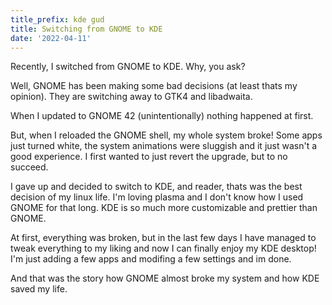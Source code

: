 ```yaml
---
title_prefix: kde gud
title: Switching from GNOME to KDE
date: '2022-04-11'
---
```


Recently, I switched from GNOME to KDE. Why, you ask?

Well, GNOME has been making some bad decisions (at least thats my opinion). They are switching away to GTK4 and libadwaita.

When I updated to GNOME 42 (unintentionally) nothing happened at first.

But, when I reloaded the GNOME shell, my whole system broke! Some apps just turned white, the system animations were sluggish and it just wasn't a good experience. I first wanted to just revert the upgrade, but to no succeed.

I gave up and decided to switch to KDE, and reader, thats was the best decision of my linux life. I'm loving plasma and I don't know how I used GNOME for that long. KDE is so much more customizable and prettier than GNOME.

At first, everything was broken, but in the last few days I have managed to tweak everything to my liking and now I can finally enjoy my KDE desktop! I'm just adding a few apps and modifing a few settings and im done.

And that was the story how GNOME almost broke my system and how KDE saved my life.


